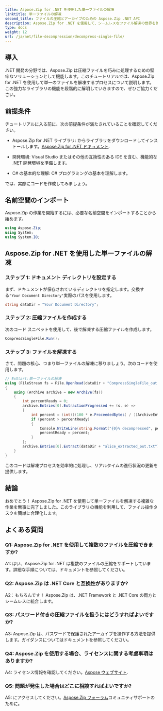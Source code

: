 ```yaml
---
title: Aspose.Zip for .NET を使用した単一ファイルの解凍
linktitle: 単一ファイルの解凍
second_title: ファイルの圧縮とアーカイブのための Aspose.Zip .NET API
description: Aspose.Zip for .NET を使用して、シームレスなファイル解凍の世界を体験してください。 C# プロジェクト内の圧縮ファイルを簡単に処理します。
type: docs
weight: 12
url: /ja/net/file-decompression/decompress-single-file/
---
```

## 導入

.NET 開発の分野では、Aspose.Zip は圧縮ファイルを巧みに処理するための堅牢なソリューションとして機能します。このチュートリアルでは、Aspose.Zip for .NET を使用して単一のファイルを解凍するプロセスについて説明します。この強力なライブラリの機能を段階的に解明していきますので、ぜひご協力ください。

## 前提条件

チュートリアルに入る前に、次の前提条件が満たされていることを確認してください。

-  Aspose.Zip for .NET ライブラリ: からライブラリをダウンロードしてインストールします。[Aspose.Zip for .NET ドキュメント](https://reference.aspose.com/zip/net/).

- 開発環境: Visual Studio またはその他の互換性のある IDE を含む、機能的な .NET 開発環境を準備します。

- C# の基本的な理解: C# プログラミングの基本を理解します。

では、実際にコードを作成してみましょう。

## 名前空間のインポート

Aspose.Zip の作業を開始するには、必要な名前空間をインポートすることから始めます。

```csharp
using Aspose.Zip;
using System;
using System.IO;
```

## Aspose.Zip for .NET を使用した単一ファイルの解凍

### ステップ 1: ドキュメント ディレクトリを設定する

まず、ドキュメントが保存されているディレクトリを指定します。交換する`"Your Document Directory"`実際のパスを使用します。

```csharp
string dataDir = "Your Document Directory";
```

### ステップ 2: 圧縮ファイルを作成する

次のコード スニペットを使用して、後で解凍する圧縮ファイルを作成します。

```csharp
CompressSingleFile.Run();
```

### ステップ 3: ファイルを解凍する

さて、問題の核心、つまり単一ファイルの解凍に移りましょう。次のコードを使用します。

```csharp
// ExStart:単一ファイルの解凍
using (FileStream fs = File.OpenRead(dataDir + "CompressSingleFile_out.zip"))
{
    using (Archive archive = new Archive(fs))
    {
        int percentReady = 0;
        archive.Entries[0].ExtractionProgressed += (s, e) =>
        {
            int percent = (int)((100 * e.ProceededBytes) / ((ArchiveEntry)s).UncompressedSize);
            if (percent > percentReady)
            {
                Console.WriteLine(string.Format("{0}% decompressed", percent));
                percentReady = percent;
            }
        };
        archive.Entries[0].Extract(dataDir + "alice_extracted_out.txt");
    }
}
```

このコードは解凍プロセスを効率的に処理し、リアルタイムの進行状況の更新を提供します。

## 結論

おめでとう！ Aspose.Zip for .NET を使用して単一ファイルを解凍する複雑な作業を無事に完了しました。このライブラリの機能を利用して、ファイル操作タスクを簡単に合理化します。

## よくある質問

### Q1: Aspose.Zip for .NET を使用して複数のファイルを圧縮できますか?

A1: はい、Aspose.Zip for .NET は複数のファイルの圧縮をサポートしています。詳細な手順については、ドキュメントを参照してください。

### Q2: Aspose.Zip は .NET Core と互換性がありますか?

A2：もちろんです！ Aspose.Zip は、.NET Framework と .NET Core の両方とシームレスに統合します。

### Q3: パスワード付きの圧縮ファイルを扱うにはどうすればよいですか?

A3: Aspose.Zip は、パスワードで保護されたアーカイブを操作する方法を提供します。ガイダンスについてはドキュメントを参照してください。

### Q4: Aspose.Zip を使用する場合、ライセンスに関する考慮事項はありますか?

 A4: ライセンス情報を確認してください。[Aspose ウェブサイト](https://purchase.aspose.com/buy).

### Q5: 問題が発生した場合はどこに相談すればよいですか?

 A5: にアクセスしてください。[Aspose.Zip フォーラム](https://forum.aspose.com/c/zip/37)コミュニティサポートのために。